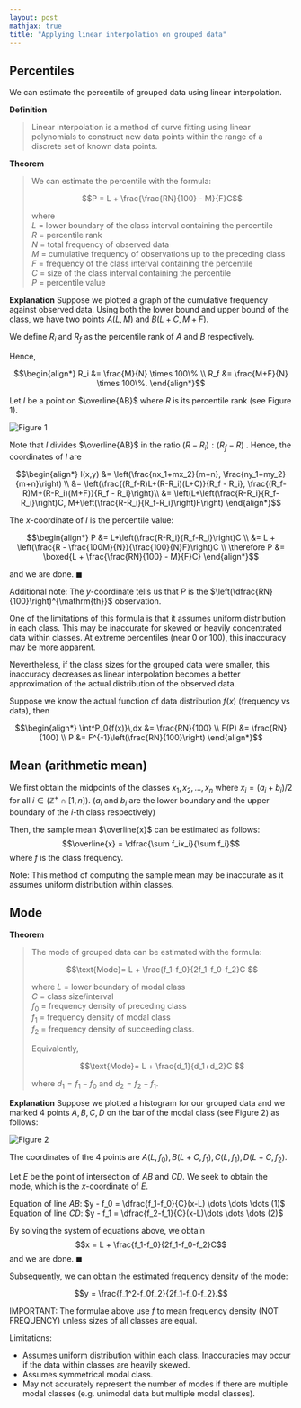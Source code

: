 ```yaml
---
layout: post
mathjax: true
title: "Applying linear interpolation on grouped data"
---
```


## Percentiles
We can estimate the percentile of grouped data using linear interpolation.

**Definition**
>Linear interpolation is a method of curve fitting using linear polynomials to construct new data points within the range of a discrete set of known data points.

**Theorem**
> We can estimate the percentile with the formula:
> 
> $$P = L + \frac{\frac{RN}{100} - M}{F}C$$
> 
> where <br>
> $L$ = lower boundary of the class interval containing the percentile <br>
> $R$ = percentile rank <br>
> $N$ = total frequency of observed data <br>
> $M$ = cumulative frequency of observations up to the preceding class <br>
> $F$ = frequency of the class interval containing the percentile <br>
> $C$ = size of the class interval containing the percentile <br>
> $P$ = percentile value <br>

**Explanation**
Suppose we plotted a graph of the cumulative frequency against observed data.
Using both the lower bound and upper bound of the class, we have two points $A(L, M)$ and $B(L+C, M+F)$.

We define $R_i$ and $R_f$ as the percentile rank of $A$ and $B$ respectively.

Hence, 

$$\begin{align*} 
R_i &= \frac{M}{N} \times 100\% \\
R_f &= \frac{M+F}{N} \times 100\%. 
\end{align*}$$

Let $I$ be a point on $\overline{AB}$ where $R$ is its percentile rank (see Figure 1).

![Figure 1](https://vongjy.github.io/assets/images/diagram-20240218.png)

Note that $I$ divides $\overline{AB}$ in the ratio $(R-R_i):(R_f-R)$ . Hence, the coordinates of $I$ are

$$\begin{align*} 
I(x,y) &= \left(\frac{nx_1+mx_2}{m+n}, \frac{ny_1+my_2}{m+n}\right) \\
&= \left(\frac{(R_f-R)L+(R-R_i)(L+C)}{R_f - R_i}, \frac{(R_f-R)M+(R-R_i)(M+F)}{R_f - R_i}\right)\\ 
&= \left(L+\left(\frac{R-R_i}{R_f-R_i}\right)C, M+\left(\frac{R-R_i}{R_f-R_i}\right)F\right) 
\end{align*}$$

The $x$-coordinate of $I$ is the percentile value:

$$\begin{align*} 
P &= L+\left(\frac{R-R_i}{R_f-R_i}\right)C \\ 
&= L + \left(\frac{R - \frac{100M}{N}}{\frac{100}{N}F}\right)C \\ \therefore P &= \boxed{L + \frac{\frac{RN}{100} - M}{F}C} \end{align*}$$

and we are done. $\blacksquare$ 

Additional note: The $y$-coordinate tells us that $P$ is the $\left(\dfrac{RN}{100}\right)^{\mathrm{th}}$ observation. 

One of the limitations of this formula is that it assumes uniform distribution in each class. This may be inaccurate for skewed or heavily concentrated data within classes. At extreme percentiles (near 0 or 100), this inaccuracy may be more apparent.

Nevertheless, if the class sizes for the grouped data were smaller, this inaccuracy decreases as linear interpolation becomes a better approximation of the actual distribution of the observed data.

Suppose we know the actual function of data distribution $f(x)$ (frequency vs data), then

$$\begin{align*} 
\int^P_0{f(x)}\,dx &= \frac{RN}{100} \\ 
F(P) &= \frac{RN}{100} \\ 
P &= F^{-1}\left(\frac{RN}{100}\right) 
\end{align*}$$

## Mean (arithmetic mean)

We first obtain the midpoints of the classes $x_1, x_2, \dots , x_n$ where $x_i = (a_i+b_i)/2$ for all $i \in (\mathbb{Z}^+ \cap [1,n])$.
($a_i$ and $b_i$ are the lower boundary and the upper boundary of the $i$-th class respectively)

Then, the sample mean $\overline{x}$ can be estimated as follows:
$$\overline{x} = \dfrac{\sum f_ix_i}{\sum f_i}$$
where $f$ is the class frequency.

Note: This method of computing the sample mean may be inaccurate as it assumes uniform distribution within classes.


## Mode
**Theorem**
> The mode of grouped data can be estimated with the formula:
> 
> $$\text{Mode}= L + \frac{f_1-f_0}{2f_1-f_0-f_2}C $$
> 
> where
> $L$ = lower boundary of modal class <br>
> $C$ = class size/interval <br>
> $f_0$ = frequency density of preceding class <br>
> $f_1$ = frequency density of modal class <br>
> $f_2$ = frequency density of succeeding class. <br>
>
> Equivalently,
> 
> $$\text{Mode}= L + \frac{d_1}{d_1+d_2}C $$
> 
> where $d_1 = f_1 - f_0$ and $d_2 = f_2 - f_1$.
> 

**Explanation**
Suppose we plotted a histogram for our grouped data and we marked 4 points $A, B, C, D$ on the bar of the modal class (see Figure 2) as follows:

![Figure 2](https:/vongjy.github.io/assets/images/diagram-20240218-histogram-new.png)

The coordinates of the 4 points are $A(L, f_0),\,B(L+C, f_1),\, C(L, f_1),\, D(L+C, f_2)$.

Let $E$ be the point of intersection of $AB$ and $CD$. We seek to obtain the mode, which is the $x$-coordinate of $E$.

Equation of line $AB$:  $y - f_0 = \dfrac{f_1-f_0}{C}(x-L) \dots \dots \dots (1)$ <br>
Equation of line $CD$:  $y - f_1 = \dfrac{f_2-f_1}{C}(x-L)\dots \dots \dots (2)$

By solving the system of equations above, we obtain $$x = L + \frac{f_1-f_0}{2f_1-f_0-f_2}C$$
and we are done. $\blacksquare$

Subsequently, we can obtain the estimated frequency density of the mode: 

$$y = \frac{f_1^2-f_0f_2}{2f_1-f_0-f_2}.$$

IMPORTANT: The formulae above use $f$ to mean frequency density (NOT FREQUENCY) unless sizes of all classes are equal.

Limitations:
- Assumes uniform distribution within each class. Inaccuracies may occur if the data within classes are heavily skewed.
- Assumes symmetrical modal class.
- May not accurately represent the number of modes if there are multiple modal classes (e.g. unimodal data but multiple modal classes).

